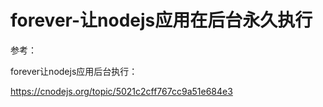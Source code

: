 # forever-让nodejs应用在后台永久执行

参考：

forever让nodejs应用后台执行：

https://cnodejs.org/topic/5021c2cff767cc9a51e684e3



